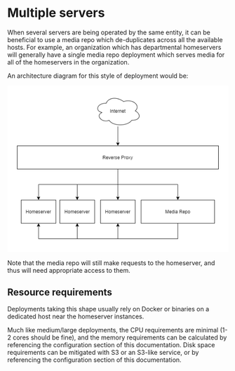 # Multiple servers

When several servers are being operated by the same entity, it can be beneficial to use a media
repo which de-duplicates across all the available hosts. For example, an organization which has
departmental homeservers will generally have a single media repo deployment which serves media
for all of the homeservers in the organization.

An architecture diagram for this style of deployment would be:

![media-repo-collective.png](../../img/media-repo-collective.png)

Note that the media repo will still make requests to the homeserver, and thus will need appropriate
access to them.

## Resource requirements

Deployments taking this shape usually rely on Docker or binaries on a dedicated host near the
homeserver instances.

Much like medium/large deployments, the CPU requirements are minimal (1-2 cores should be fine),
and the memory requirements can be calculated by referencing the configuration section of this
documentation. Disk space requirements can be mitigated with S3 or an S3-like service, or by
referencing the configuration section of this documentation.
